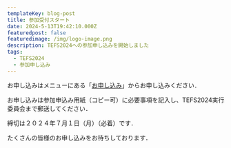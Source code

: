 ```yaml
---
templateKey: blog-post
title: 参加受付スタート
date: 2024-5-13T19:42:10.000Z
featuredpost: false
featuredimage: /img/logo-image.png
description: TEFS2024への参加申し込みを開始しました
tags:
  - TEFS2024
  - 参加申し込み
---
```


お申し込みはメニューにある「[お申し込み](/registration)」からお申し込みください．

お申し込みは参加申込み用紙（コピー可）に必要事項を記入し、TEFS2024実行委員会まで郵送してください．

締切は２０２４年７月１日（月）（必着）です．

たくさんの皆様のお申し込みをお待ちしております．